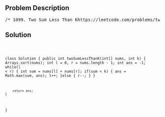 <!--
<style>
  body { font-family: Arial, sans-serif; }
  .container { max-width: 700px; margin: 0 auto; padding: 10px; }
  .comment-block { background-color: #f9f9f9; padding: 10px; border-left: 5px solid #ccc; overflow-wrap: break-word; white-space: pre-wrap; }
  .code-block { background-color: #f4f4f4; padding: 10px; border: 1px solid #ddd; overflow-wrap: break-word; white-space: pre-wrap; }
</style>
-->

<div class='container'>
<h2>Problem Description</h2>
<div class='comment-block'>
<pre>
/* 1099. Two Sum Less Than Khttps://leetcode.com/problems/two-sum-less-than-k/Given an array nums of integers and integer k,return the maximum sum such that there exists i < j with nums[i] + nums[j]= sum and sum < k.If no i, j exist satisfying this equation, return -1.Example 1:Input: nums = [34,23,1,24,75,33,54,8], k = 60Output: 58Explanation: We can use 34 and 24 to sum 58 which is less than 60.Example 2:Input: nums = [10,20,30], k = 15Output: -1Explanation: In this case it is not possible to get a pair sum less that15.Constraints:1 <= nums.length <= 1001 <= nums[i] <= 10001 <= k <= 2000*/</pre>
</div>

<h2>Solution</h2>
<div class='code-block'>
<pre><code class='language-java'>

class Solution {
    public int twoSumLessThanK(int[] nums, int k) {
        Arrays.sort(nums);
        int l = 0, r = nums.length - 1;
        int ans = -1;
        while(l < r) {
            int sum = nums[l] + nums[r];
            if(sum < k) {
                ans = Math.max(sum, ans);
                l++;
            }else {
                r--;
            }
        }
        
        return ans;
    }
}</code></pre>
</div>
</div>
